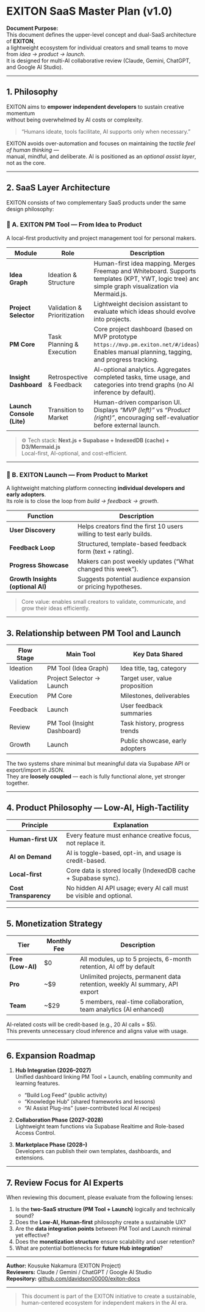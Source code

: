 # EXITON SaaS Master Plan (v1.0)

**Document Purpose:**  
This document defines the upper-level concept and dual-SaaS architecture of **EXITON**,  
a lightweight ecosystem for individual creators and small teams to move from *idea → product → launch*.  
It is designed for multi-AI collaborative review (Claude, Gemini, ChatGPT, and Google AI Studio).

---

## 1. Philosophy

EXITON aims to **empower independent developers** to sustain creative momentum  
without being overwhelmed by AI costs or complexity.

> “Humans ideate, tools facilitate, AI supports only when necessary.”

EXITON avoids over-automation and focuses on maintaining the *tactile feel of human thinking* —  
manual, mindful, and deliberate. AI is positioned as an *optional assist layer*, not as the core.

---

## 2. SaaS Layer Architecture

EXITON consists of two complementary SaaS products under the same design philosophy:

### 🧩 A. EXITON PM Tool — From Idea to Product

A local-first productivity and project management tool for personal makers.

| Module | Role | Description |
|--------|------|-------------|
| **Idea Graph** | Ideation & Structure | Human-first idea mapping. Merges Freemap and Whiteboard. Supports templates (KPT, YWT, logic tree) and simple graph visualization via Mermaid.js. |
| **Project Selector** | Validation & Prioritization | Lightweight decision assistant to evaluate which ideas should evolve into projects. |
| **PM Core** | Task Planning & Execution | Core project dashboard (based on MVP prototype `https://mvp.pm.exiton.net/#/ideas`). Enables manual planning, tagging, and progress tracking. |
| **Insight Dashboard** | Retrospective & Feedback | AI-optional analytics. Aggregates completed tasks, time usage, and categories into trend graphs (no AI inference by default). |
| **Launch Console (Lite)** | Transition to Market | Human-driven comparison UI. Displays *“MVP (left)”* vs *“Product (right)”*, encouraging self-evaluation before external launch. |

> ⚙️ Tech stack: **Next.js + Supabase + IndexedDB (cache) + D3/Mermaid.js**  
> Local-first, AI-optional, and cost-efficient.

---

### 🚀 B. EXITON Launch — From Product to Market

A lightweight matching platform connecting **individual developers and early adopters**.  
Its role is to close the loop from *build → feedback → growth*.

| Function | Description |
|-----------|-------------|
| **User Discovery** | Helps creators find the first 10 users willing to test early builds. |
| **Feedback Loop** | Structured, template-based feedback form (text + rating). |
| **Progress Showcase** | Makers can post weekly updates (“What changed this week”). |
| **Growth Insights (optional AI)** | Suggests potential audience expansion or pricing hypotheses. |

> Core value: enables small creators to validate, communicate, and grow their ideas efficiently.  

---

## 3. Relationship between PM Tool and Launch

| Flow Stage | Main Tool | Key Data Shared |
|-------------|------------|----------------|
| Ideation | PM Tool (Idea Graph) | Idea title, tag, category |
| Validation | Project Selector → Launch | Target user, value proposition |
| Execution | PM Core | Milestones, deliverables |
| Feedback | Launch | User feedback summaries |
| Review | PM Tool (Insight Dashboard) | Task history, progress trends |
| Growth | Launch | Public showcase, early adopters |

The two systems share minimal but meaningful data via Supabase API or export/import in JSON.  
They are **loosely coupled** — each is fully functional alone, yet stronger together.

---

## 4. Product Philosophy — Low-AI, High-Tactility

| Principle | Explanation |
|------------|--------------|
| **Human-first UX** | Every feature must enhance creative focus, not replace it. |
| **AI on Demand** | AI is toggle-based, opt-in, and usage is credit-based. |
| **Local-first** | Core data is stored locally (IndexedDB cache + Supabase sync). |
| **Cost Transparency** | No hidden AI API usage; every AI call must be visible and optional. |

---

## 5. Monetization Strategy

| Tier | Monthly Fee | Description |
|------|--------------|-------------|
| **Free (Low-AI)** | $0 | All modules, up to 5 projects, 6-month retention, AI off by default |
| **Pro** | ~$9 | Unlimited projects, permanent data retention, weekly AI summary, API export |
| **Team** | ~$29 | 5 members, real-time collaboration, team analytics (AI enhanced) |

AI-related costs will be credit-based (e.g., 20 AI calls = $5).  
This prevents unnecessary cloud inference and aligns value with usage.

---

## 6. Expansion Roadmap

1. **Hub Integration (2026–2027)**  
   Unified dashboard linking PM Tool + Launch, enabling community and learning features.  
   - “Build Log Feed” (public activity)  
   - “Knowledge Hub” (shared frameworks and lessons)  
   - “AI Assist Plug-ins” (user-contributed local AI recipes)

2. **Collaboration Phase (2027–2028)**  
   Lightweight team functions via Supabase Realtime and Role-based Access Control.

3. **Marketplace Phase (2028–)**  
   Developers can publish their own templates, dashboards, and extensions.

---

## 7. Review Focus for AI Experts

When reviewing this document, please evaluate from the following lenses:

1. Is the **two-SaaS structure (PM Tool + Launch)** logically and technically sound?  
2. Does the **Low-AI, Human-first** philosophy create a sustainable UX?  
3. Are the **data integration points** between PM Tool and Launch minimal yet effective?  
4. Does the **monetization structure** ensure scalability and user retention?  
5. What are potential bottlenecks for **future Hub integration**?

---

**Author:** Kousuke Nakamura (EXITON Project)  
**Reviewers:** Claude / Gemini / ChatGPT / Google AI Studio  
**Repository:** [github.com/davidson00000/exiton-docs](https://github.com/davidson00000/exiton-docs)

---

> This document is part of the EXITON initiative to create a sustainable,  
> human-centered ecosystem for independent makers in the AI era.

